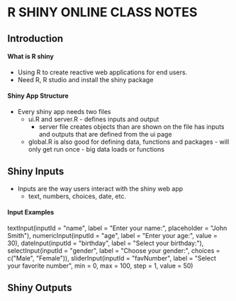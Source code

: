 # R SHINY ONLINE CLASS NOTES

## Introduction

#### What is R shiny

- Using R to create reactive web applications for end users.
- Need R, R studio and install the shiny package

#### Shiny App Structure

- Every shiny app needs two files
  - ui.R and server.R - defines inputs and output
    - server file creates objects than are shown on the file
      has inputs and outputs that are defined from the ui page
  - global.R is also good for defining data, functions and packages - will only get run once - big data loads or functions

## Shiny Inputs

- Inputs are the way users interact with the shiny web app
  - text, numbers, choices, date, etc.

#### Input Examples

textInput(inputId = "name", label = "Enter your name:", placeholder = "John Smith"),
numericInput(inputId = "age", label = "Enter your age:", value = 30),
dateInput(inputId = "birthday", label = "Select your birthday:"),
selectInput(inputId = "gender", label = "Choose your gender:", choices = c("Male", "Female")),
sliderInput(inputId = "favNumber", label = "Select your favorite number", min = 0, max = 100, step = 1, value = 50)

## Shiny Outputs
